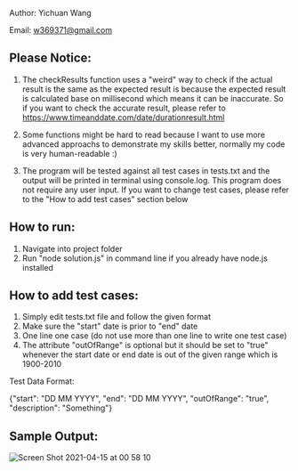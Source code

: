 Author: Yichuan Wang

Email: w369371@gmail.com

## Please Notice:

1. The checkResults function uses a "weird" way to check if the actual result is the same as the expected result is because the expected result is calculated
base on millisecond which means it can be inaccurate. So if you want to check the accurate result, please refer to https://www.timeanddate.com/date/durationresult.html
 
 
2. Some functions might be hard to read because I want to use more advanced approachs to demonstrate my skills better, normally my code is very human-readable :)
    
    
3. The program will be tested against all test cases in tests.txt and the output will be printed in terminal using console.log. This program does not require any user input. If you want to change test cases, please refer to the "How to add test cases" section below
  
## How to run:
   1. Navigate into project folder
   2. Run "node solution.js" in command line if you already have node.js installed

## How to add test cases: 
   1. Simply edit tests.txt file and follow the given format 
   2. Make sure the "start" date is prior to "end" date
   3. One line one case (do not use more than one line to write one test case)
   4. The attribute "outOfRange" is optional but it should be set to "true" whenever the start date or end date is out of the given 
   range which is 1900-2010
   
   Test Data Format: 
   
   {"start": "DD MM YYYY", "end": "DD MM YYYY", "outOfRange": "true", "description": "Something"}
   
   
## Sample Output:


![Screen Shot 2021-04-15 at 00 58 10](https://user-images.githubusercontent.com/51860496/114732267-ba7e9080-9d85-11eb-991d-83b8f9afa73b.png)


